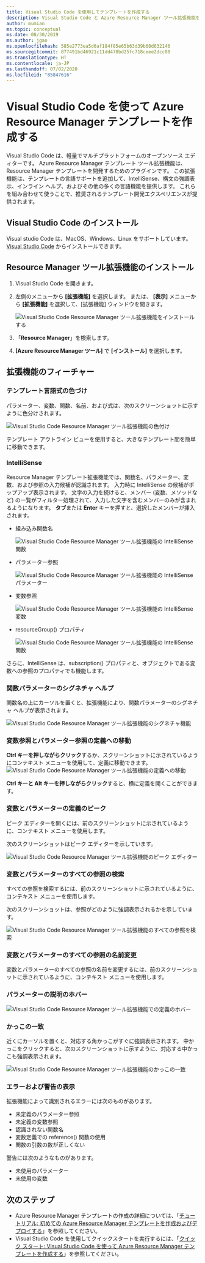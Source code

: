 ```yaml
---
title: Visual Studio Code を使用してテンプレートを作成する
description: Visual Studio Code と Azure Resource Manager ツール拡張機能をインストールして使用する方法について説明します。
author: mumian
ms.topic: conceptual
ms.date: 08/30/2019
ms.author: jgao
ms.openlocfilehash: 585e2773ea5d6af184f85e65b63d39b60d632146
ms.sourcegitcommit: 877491bd46921c11dd478bd25fc718ceee2dcc08
ms.translationtype: HT
ms.contentlocale: ja-JP
ms.lasthandoff: 07/02/2020
ms.locfileid: "85847616"
---
```

# <a name="use-visual-studio-code-to-create-azure-resource-manager-templates"></a>Visual Studio Code を使って Azure Resource Manager テンプレートを作成する

Visual Studio Code は、軽量でマルチプラットフォームのオープンソース エディターです。 Azure Resource Manager テンプレート ツール拡張機能は、Resource Manager テンプレートを開発するためのプラグインです。 この拡張機能は、テンプレートの言語サポートを追加して、IntelliSense、構文の強調表示、インライン ヘルプ、およびその他の多くの言語機能を提供します。 これらを組み合わせて使うことで、推奨されるテンプレート開発エクスペリエンスが提供されます。

## <a name="install-visual-studio-code"></a>Visual Studio Code のインストール

Visual studio Code は、MacOS、Windows、Linux をサポートしています。  [Visual Studio Code](https://code.visualstudio.com/) からインストールできます。

## <a name="install-resource-manager-tools-extension"></a>Resource Manager ツール拡張機能のインストール

1. Visual Studio Code を開きます。
1. 左側のメニューから **[拡張機能]** を選択します。 または、 **[表示]** メニューから **[拡張機能]** を選択して、[拡張機能] ウィンドウを開きます。

    ![Visual Studio Code Resource Manager ツール拡張機能をインストールする](./media/use-vs-code-to-create-template/resource-manager-visual-studio-code-tools-extension.png)
1. 「**Resource Manager**」を検索します。
1. **[Azure Resource Manager ツール]** で **[インストール]** を選択します。

## <a name="the-extension-features"></a>拡張機能のフィーチャー

### <a name="colorization-for-template-language-expressions"></a>テンプレート言語式の色づけ

パラメーター、変数、関数、名前、および式は、次のスクリーンショットに示すように色分けされます。

![Visual Studio Code Resource Manager ツール拡張機能の色付け](./media/use-vs-code-to-create-template/resource-manager-tools-extension-colorization.png)

テンプレート アウトライン ビューを使用すると、大きなテンプレート間を簡単に移動できます。

### <a name="intellisense"></a>IntelliSense

Resource Manager テンプレート拡張機能では、関数名、パラメーター、変数、および参照の入力候補が認識されます。 入力時に IntelliSense の候補がポップアップ表示されます。 文字の入力を続けると、メンバー (変数、メソッドなど) の一覧がフィルター処理されて、入力した文字を含むメンバーのみが含まれるようになります。 **タブ**または **Enter** キーを押すと、選択したメンバーが挿入されます。

- 組み込み関数名

    ![Visual Studio Code Resource Manager ツール拡張機能の IntelliSense 関数](./media/use-vs-code-to-create-template/resource-manager-tools-extension-intellisense-functions.png)

- パラメーター参照

    ![Visual Studio Code Resource Manager ツール拡張機能の IntelliSense パラメーター](./media/use-vs-code-to-create-template/resource-manager-tools-extension-intellisense-parameters.png)

- 変数参照

    ![Visual Studio Code Resource Manager ツール拡張機能の IntelliSense 変数](./media/use-vs-code-to-create-template/resource-manager-tools-extension-intellisense-variables.png)

- resourceGroup() プロパティ

    ![Visual Studio Code Resource Manager ツール拡張機能の IntelliSense 関数](./media/use-vs-code-to-create-template/resource-manager-tools-extension-intellisense-resourcegroup.png)

さらに、IntelliSense は、subscription() プロパティと、オブジェクトである変数への参照のプロパティでも機能します。

### <a name="signature-help-for-function-parameters"></a>関数パラメーターのシグネチャ ヘルプ

関数名の上にカーソルを置くと、拡張機能により、関数パラメーターのシグネチャ ヘルプが表示されます。

![Visual Studio Code Resource Manager ツール拡張機能のシグネチャ機能](./media/use-vs-code-to-create-template/resource-manager-tools-extension-signature-function.png)

### <a name="go-to-definition-for-variable-and-parameter-references"></a>変数参照とパラメーター参照の定義への移動

**Ctrl キーを押しながらクリック**するか、スクリーンショットに示されているようにコンテキスト メニューを使用して、定義に移動できます。![Visual Studio Code Resource Manager ツール拡張機能の定義への移動](./media/use-vs-code-to-create-template/resource-manager-tools-extension-context-menu.png)

**Ctrl キーと Alt キーを押しながらクリック**すると、横に定義を開くことができます。

### <a name="peek-for-variable-and-parameter-definitions"></a>変数とパラメーターの定義のピーク

ピーク エディターを開くには、前のスクリーンショットに示されているように、コンテキスト メニューを使用します。

次のスクリーンショットはピーク エディターを示しています。

![Visual Studio Code Resource Manager ツール拡張機能のピーク エディター](./media/use-vs-code-to-create-template/resource-manager-tools-extension-peek-editor.png)

### <a name="find-all-references-for-variables-and-parameters"></a>変数とパラメーターのすべての参照の検索

すべての参照を検索するには、前のスクリーンショットに示されているように、コンテキスト メニューを使用します。

次のスクリーンショットは、参照がどのように強調表示されるかを示しています。

![Visual Studio Code Resource Manager ツール拡張機能のすべての参照を検索](./media/use-vs-code-to-create-template/resource-manager-tools-extension-find-all-references.png)

### <a name="rename-all-references-for-variables-and-parameters"></a>変数とパラメーターのすべての参照の名前変更

変数とパラメーターのすべての参照の名前を変更するには、前のスクリーンショットに示されているように、コンテキスト メニューを使用します。

### <a name="hover-for-parameter-description"></a>パラメーターの説明のホバー

![Visual Studio Code Resource Manager ツール拡張機能での定義のホバー](./media/use-vs-code-to-create-template/resource-manager-tools-extension-hover-parameters.png)

### <a name="brace-matching"></a>かっこの一致

近くにカーソルを置くと、対応する角かっこがすぐに強調表示されます。 中かっこをクリックすると、次のスクリーンショットに示すように、対応する中かっこも強調表示されます。

![Visual Studio Code Resource Manager ツール拡張機能のかっこの一致](./media/use-vs-code-to-create-template/resource-manager-tools-extension-brace-matching.png)

### <a name="show-errors-and-warnings"></a>エラーおよび警告の表示

拡張機能によって識別されるエラーには次のものがあります。

- 未定義のパラメーター参照
- 未定義の変数参照
- 認識されない関数名
- 変数定義での reference() 関数の使用
- 関数の引数の数が正しくない

警告には次のようなものがあります。

- 未使用のパラメーター
- 未使用の変数

## <a name="next-steps"></a>次のステップ

- Azure Resource Manager テンプレートの作成の詳細については、「[チュートリアル: 初めての Azure Resource Manager テンプレートを作成およびデプロイする](template-tutorial-create-first-template.md)」を参照してください。
- Visual Studio Code を使用してクイックスタートを実行するには、「[クイック スタート: Visual Studio Code を使って Azure Resource Manager テンプレートを作成する](quickstart-create-templates-use-visual-studio-code.md)」を参照してください。
